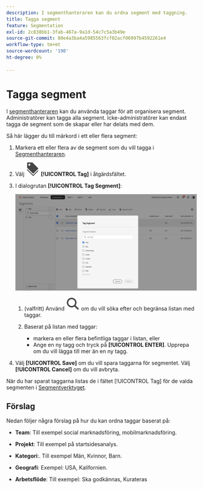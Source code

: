 ```yaml
---
description: I segmenthanteraren kan du ordna segment med taggning.
title: Tagga segment
feature: Segmentation
exl-id: 2c838bb1-3fab-467a-9a1d-54c7c5a3b49e
source-git-commit: 80e4a3ba4a5985563fcf02acf06997b4592261e4
workflow-type: tm+mt
source-wordcount: '190'
ht-degree: 0%

---
```


# Tagga segment

I [segmenthanteraren](seg-manage.md) kan du använda taggar för att organisera segment. Administratörer kan tagga alla segment. Icke-administratörer kan endast tagga de segment som de skapar eller har delats med dem.

Så här lägger du till märkord i ett eller flera segment:

1. Markera ett eller flera av de segment som du vill tagga i [Segmenthanteraren](seg-manage.md).
1. Välj ![Etiketter](/help/assets/icons/Labels.svg) **[!UICONTROL Tag]** i åtgärdsfältet.
1. I dialogrutan **[!UICONTROL Tag Segment]**:

   ![Dialogrutan Taggsegment](assets/segments-tag.png)

   1. (valfritt) Använd ![Sök](/help/assets/icons/Search.svg) om du vill söka efter och begränsa listan med taggar.

   2. Baserat på listan med taggar:

      * markera en eller flera befintliga taggar i listan, eller
      * Ange en ny tagg och tryck på **[!UICONTROL ENTER]**. Upprepa om du vill lägga till mer än en ny tagg.

1. Välj **[!UICONTROL Save]** om du vill spara taggarna för segmentet. Välj **[!UICONTROL Cancel]** om du vill avbryta.

När du har sparat taggarna listas de i fältet [!UICONTROL Tag] för de valda segmenten i [Segmentverktyget](seg-build.md).


## Förslag

Nedan följer några förslag på hur du kan ordna taggar baserat på:

* **Team**: Till exempel social marknadsföring, mobilmarknadsföring.

* **Projekt**: Till exempel på startsidesanalys.

* **Kategori**:. Till exempel Män, Kvinnor, Barn.

* **Geografi**: Exempel: USA, Kalifornien.

* **Arbetsflöde**: Till exempel: Ska godkännas, Kurateras


<!--
In the [Segment manager](seg-manage.md), you can use tags to organize segments. Administrators can tag all segments. Non administroators can tags only the segments they create or have been shared with them.

To tag one or more segments:

1. In the [Segment manager](seg-manage.md), select one or more of the segments you want to tag.
1. From the action bar, select ![Labels](/help/assets/icons/Labels.svg) **[!UICONTROL Tag]**.
1. In the **[!UICONTROL Tag Segments]** dialog:
   
   ![Tag Segments dialog](assets/tag-filter-dialog.png)

   1. (optionally) use ![Search](/help/assets/icons/Search.svg) to search for and limit the list of tags.

   2. Based on the list of tags:
   
      * select one or more existing tags from the list, or
      * enter a new tag and press **[!UICONTROL ENTER]**. Repeat to add more than one new tag.

1. Select **[!UICONTROL Save]** to save the tags for the segment. Select **[!UICONTROL Cancel]** to cancel.

Once saved, the tags are listed in the [!UICONTROL Tag] field for the selected segments in the [Segment builder](seg-builder.md). 


## Suggestions

Below are some suggestions to organize tags based on:

* **Team**: For example, Social Marketing, Mobile Marketing.
    
* **Project**: For example, Entry-page analysis.
    
* **Category**:. For example, Men, Women, Kids.

* **Geography**: For example: United States, California.
    
* **Workflow**: For example: To be approved,  Curated

-->
